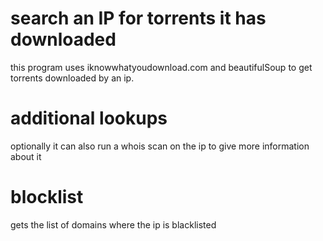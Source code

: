 # search an IP for torrents it has downloaded
this program uses iknowwhatyoudownload.com and beautifulSoup to get torrents downloaded by an ip.

# additional lookups
optionally it can also run a whois scan on the ip to give more information about it

# blocklist
gets the list of domains where the ip is blacklisted
